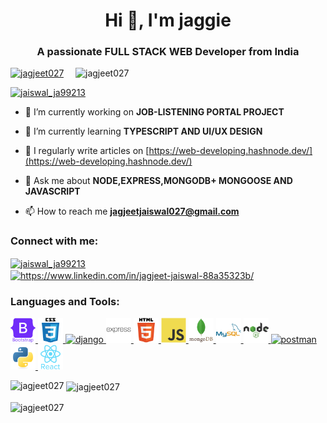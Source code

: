 <h1 align="center">Hi 👋, I'm jaggie</h1>
<h3 align="center">A passionate FULL STACK WEB Developer from India</h3>

<img style="float:right" width=400 src="https://indoanalytica.com/static/images/data-science-5.gif" alt="jagjeet027" />

<p align="left"> <a href="https://github.com/ryo-ma/github-profile-trophy"><img src="https://github-profile-trophy.vercel.app/?username=jagjeet027" alt="jagjeet027" /></a> </p>

<p align="left"> <a href="https://twitter.com/jaiswal_ja99213" target="blank"><img src="https://img.shields.io/twitter/follow/jaiswal_ja99213?logo=twitter&style=for-the-badge" alt="jaiswal_ja99213" /></a> </p>

- 🔭 I’m currently working on **JOB-LISTENING PORTAL PROJECT**

- 🌱 I’m currently learning **TYPESCRIPT AND UI/UX DESIGN**

- 📝 I regularly write articles on [https://web-developing.hashnode.dev/](https://web-developing.hashnode.dev/)

- 💬 Ask me about **NODE,EXPRESS,MONGODB+ MONGOOSE AND JAVASCRIPT**

- 📫 How to reach me **jagjeetjaiswal027@gmail.com**

<h3 align="left">Connect with me:</h3>
<p align="left">
<a href="https://twitter.com/jaiswal_ja99213" target="blank"><img align="center" src="https://raw.githubusercontent.com/rahuldkjain/github-profile-readme-generator/master/src/images/icons/Social/twitter.svg" alt="jaiswal_ja99213" height="30" width="40" /></a>
<a href="https://linkedin.com/in/https://www.linkedin.com/in/jagjeet-jaiswal-88a35323b/" target="blank"><img align="center" src="https://raw.githubusercontent.com/rahuldkjain/github-profile-readme-generator/master/src/images/icons/Social/linked-in-alt.svg" alt="https://www.linkedin.com/in/jagjeet-jaiswal-88a35323b/" height="30" width="40" /></a>
</p>

<h3 align="left">Languages and Tools:</h3>
<p align="left"> <a href="https://getbootstrap.com" target="_blank" rel="noreferrer"> <img src="https://raw.githubusercontent.com/devicons/devicon/master/icons/bootstrap/bootstrap-plain-wordmark.svg" alt="bootstrap" width="40" height="40"/> </a> <a href="https://www.w3schools.com/css/" target="_blank" rel="noreferrer"> <img src="https://raw.githubusercontent.com/devicons/devicon/master/icons/css3/css3-original-wordmark.svg" alt="css3" width="40" height="40"/> </a> <a href="https://www.djangoproject.com/" target="_blank" rel="noreferrer"> <img src="https://cdn.worldvectorlogo.com/logos/django.svg" alt="django" width="40" height="40"/> </a> <a href="https://expressjs.com" target="_blank" rel="noreferrer"> <img src="https://raw.githubusercontent.com/devicons/devicon/master/icons/express/express-original-wordmark.svg" alt="express" width="40" height="40"/> </a> <a href="https://www.w3.org/html/" target="_blank" rel="noreferrer"> <img src="https://raw.githubusercontent.com/devicons/devicon/master/icons/html5/html5-original-wordmark.svg" alt="html5" width="40" height="40"/> </a> <a href="https://developer.mozilla.org/en-US/docs/Web/JavaScript" target="_blank" rel="noreferrer"> <img src="https://raw.githubusercontent.com/devicons/devicon/master/icons/javascript/javascript-original.svg" alt="javascript" width="40" height="40"/> </a> <a href="https://www.mongodb.com/" target="_blank" rel="noreferrer"> <img src="https://raw.githubusercontent.com/devicons/devicon/master/icons/mongodb/mongodb-original-wordmark.svg" alt="mongodb" width="40" height="40"/> </a> <a href="https://www.mysql.com/" target="_blank" rel="noreferrer"> <img src="https://raw.githubusercontent.com/devicons/devicon/master/icons/mysql/mysql-original-wordmark.svg" alt="mysql" width="40" height="40"/> </a> <a href="https://nodejs.org" target="_blank" rel="noreferrer"> <img src="https://raw.githubusercontent.com/devicons/devicon/master/icons/nodejs/nodejs-original-wordmark.svg" alt="nodejs" width="40" height="40"/> </a> <a href="https://postman.com" target="_blank" rel="noreferrer"> <img src="https://www.vectorlogo.zone/logos/getpostman/getpostman-icon.svg" alt="postman" width="40" height="40"/> </a> <a href="https://www.python.org" target="_blank" rel="noreferrer"> <img src="https://raw.githubusercontent.com/devicons/devicon/master/icons/python/python-original.svg" alt="python" width="40" height="40"/> </a> <a href="https://reactjs.org/" target="_blank" rel="noreferrer"> <img src="https://raw.githubusercontent.com/devicons/devicon/master/icons/react/react-original-wordmark.svg" alt="react" width="40" height="40"/> </a> </p>

<p><img align="left" src="https://github-readme-stats.vercel.app/api/top-langs?username=jagjeet027&show_icons=true&locale=en&layout=compact" alt="jagjeet027" /></p>

<p>&nbsp;<img align="center" src="https://github-readme-stats.vercel.app/api?username=jagjeet027&show_icons=true&locale=en" alt="jagjeet027" /></p>

<p><img align="center" src="https://github-readme-streak-stats.herokuapp.com/?user=jagjeet027&" alt="jagjeet027" /></p>
